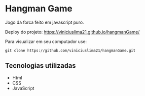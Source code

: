 # Hangman Game
Jogo da forca feito em javascript puro.

Deploy do projeto:
https://viniciuslima21.github.io/hangmanGame/

Para visualizar em seu computador use:

```
git clone https://github.com/viniciuslima21/hangmanGame.git
```

## Tecnologias utilizadas
* Html
* CSS
* JavaScript